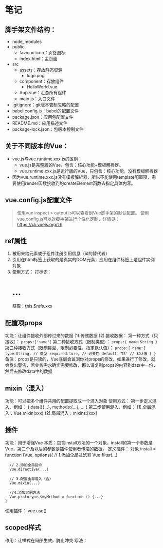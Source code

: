 # 笔记

## 脚手架文件结构：
  - node_modules
  - public
      + favicon.icon：页签图标
      + index.html：主页面
  - src
    + assets：存放静态资源
      + logo.png
    + component：存放组件
      + HelloWorld.vue
    + App.vue：汇总所有组件
    + main.js：入口文件
  - .gitignore：git版本管制忽略的配置
  - babel.config.js：babel的配置文件
  - package.json：应用包配置文件
  - README.md：应用描述文件
  - package-lock.json：包版本控制文件

## 关于不同版本的Vue：
  - vue.js与vue.runtime.xxx.js的区别：
    + vue.js是完整版的Vue，包含：核心功能+模板解析器。
    + vue.runtime.xxx.js是运行版的Vue，只包含：核心功能，没有模板解析器
  - 因为vue.runtime.xxx.js没有模板解析器，所以不能使用template配置项，需要使用render函数接收到的createElement函数去指定具体内容。

## vue.config.js配置文件
  > 使用vue inspect > output.js可以查看到Vue脚手架的默认配置。
  > 使用vue.config.js可以对脚手架进行个性化定制，详情见：https://cli.vuejs.org/zh

## ref属性
  1. 被用来给元素或子组件注册引用信息（id的替代者）
  2. 引用在html标签上获取的是真实的DOM元素，应用在组件标签上是组件实例对象
  3. 使用方式：
     打标识：<h1 ref="xxx">...</h1>
     获取：this.$refs.xxx

## 配置项props
  功能：让组件接收外部传过来的数据
    (1).传递数据
      <Demo name="xxx"/>
    (2).接收数据：
      第一种方式（只接收）：
        ```
        props:['name']
        ```
      第二种接收方式（限制类型）：
        ```
        props:{
          name:String
        }
        ```
      第三种接收方式（限制类型、限制必要性、指定默认值）：
        ```
        props:{
          name:{
            type:String, // 类型
            required:ture, // 必要性
            default:'TS' // 默认值
          }
        }
        ```
  备注：props是只读的，Vue底层会监测你对props的修改，如果进行了修改，就会发出警告，若业务需求确实需要修改，那么请复制props的内容到data中一份，然后去修改data中的数据

## mixin（混入）
  功能：可以把多个组件共用的配置提取成一个混入对象
  使用方式：
    第一步定义混入，例如：
      {
        data(){...},
        methods:{...},
        ...
      }
    第二步使用混入，例如：
      (1).全局混入：Vue.mixin(xxx)
      (2).局部混入：mixins:[xxx]

## 插件
  功能：用于增强Vue
  本质：包含install方法的一个对象，install的第一个参数是Vue，第二个及以后的参数是插件使用者传递的数据。
  定义插件：
    对象.install = function (Vue, options){
      // 1.添加全局过滤器
      Vue.filter(...)

      // 2.添加全局指令
      Vue.directive(...)

      // 3.配置全局混入（合）
      Vue.mixin(...)

      //4.添加实例方法
      Vue.prototype.$myMrthod = function () {...}
    }
  使用插件：
    vue.use()

## scoped样式
  作用：让样式在局部生效，防止冲突
  写法：<style scoped>

## 总结todoList案例
  1. 组件化编码流程：
    (1).拆分静态组件：组件要按照功能点拆分，命名不要与html元素冲突
    (2).实现动态组件：考虑好数据的存放位置，数据是一个组件在用，则放在组件自身即可；一些组件在用，则放在他们共同的父组件上**(状态提升)**
    (3).实现交互：从绑定事件开始。
  2. props适用于：
    (1).父组件==>子组件 通信
    (2).子组件==>父组件 通信（要求父先给子一个函数）
  3. 使用v-model时要切记：v-model绑定的值不能是props传过来的值，因为props是不可以修改的
  4. props传过来的若是对象类型的值，修改对象中的属性时Vue不会报错，但不推荐这样做

## webStorage
  1. 存储内容的大小一般支持5MB左右（不同浏览器可能还不一样）
  2. 浏览器端通过Window.sessionStorage和Window.localStorage属性来实现本地存储机制
  3. 相关API：
    1. `xxxStorage.setItem('key', 'value');`
      该方法接收一个键和值作为参数，会把键值对添加到存储中，如果键名存在，则更新其对应的值。
    2. `xxxStorage.getItem('key');`
      该方法接收一个键名作为参数，返回键名对应的值
    3. `xxxStorage.removeItem('key');`
      该方法接收一个键名作为参数，并把该键值对从存储中删除
    4. `xxxStorage.clear();`
      该方法会清空存储中的所有数据

  4. 备注：
    1. SessionStorage存储的内容会随着浏览器窗口关闭儿消失
    2. LocalStorage存储的内容，需要手动清除才回消失
    3. `xxxStorage.getItem('key');`如果key对应的value获取不到，那么返回的值是null
    4. `JSON.parse(null)`的结果依然是null

## 组件的自定义事件
  1. 一种组件间通信的方式，适用于：子组件 ==> 父组件
  2. 使用场景：A是父组件，B是子组件，B想给A传数据，那么就要在A中给B绑定自定义事件**（事件的回调在A中）**
  3. 绑定自定义事件：
    (1).第一种方式，在父组件中：`<Demo @test="testFun"/>`或`<Demo v-on:test="testFun"/>`
    (2).第二种方式，在父组件中：
    ```
    <Demo ref = 'demo' />
    .........

    mounted(){
      this.$refs.xxx.$on('test',this.testFun)
    }
    ```
  4. 触发自定义事件：`this.$emit('test',数据)`
  5. 解绑自定义事件：`this.$off('test')`
  6. 组件上也可以绑定原生DOM事件，需要使用`native`修饰符
  7. 注意：通过`this.$refs.$on('test',this.testFun)`绑定自定义事件时，回调要么配置在methods中，要么用箭头函数，否则this指向会出现问题

## 全局事件总线(GlobalEventBus)
  1. 一种组件间通信的方式。适用于**任意组件间通信**
  2. 安装全局事件总线：
    ```
    new Vue({
      ......
      beforeCreate() {
        Vue.prototype.$bus = this //安装全局事件总线，$bus就是当前应用的vm
      }
      ......
    })
    ```
  3. 使用事件总线：
    1. 接收数据：A组件想接收数据，则在A组件中给$bus绑定自定义事件，事件的回调留在A组件自身。
    ```
    methods(){
      demo(data){
        ......
      }
    },
    mounted(){
      this.$bus.$on('xxx',this.demo)
    }
    ```
    2. 提供数据：`this.$bus.$emit('xxx',数据)`
  4. 最好在beforeDestroy钩子中，用$off去解绑当前组件所用到的事件

## 消息订阅与发布（pubsub）
  1. 一种组件间通信的方式，适用于任意组件间通信
  2. 使用步骤：
    1. 安装pubsub：`npm i pubsub-js`
    2. 引入：`import pubsub from 'pubsub-js'`
    3. 接收数据：A组件想接收数据，则在A组件中订阅消息，订阅的回调留在A组件自身
    ```
    methods(){
      demo(data){...}
    }
    mounted(){
      this.pid = pubsub.subscribe('xxx',this.demo) //订阅消息
    }
    ```
    4. 提供数据：pubsub.publish('xxx',数据)
    5. 最好在beforeDestroy钩子中，用pubsub.unsubscribe(pid)去**取消订阅**

## nextTick
  1. 语法：`this.$nextTick(回调函数)`
  2. 作用：在下一次DOM更新结束后执行其指定的回调
  3. 什么时候用：当改变数据后，要基于更新后的新DOM进行某些操作时，要在nextTick所指定的回调函数中执行

## Vue封装的过度与动画
  1. 作用：在插入、更新或移除DOM元素时，在合适的时候给元素添加样式类名
  2. 写法：
    1. 准备好样式：
      - 元素进入的样式：
        + v-enter：进入的起点
        + v-enter-active：进入的过程
        + v-enter-to：进入的终点
      - 元素离开的样式：
        + v-leave：离开的起点
        + v-leave-active：离开的过程
        + v-leave-to：离开的终点
    2. 使用<transition>包裹要过度的元素，并配置name属性：
      ```
      <transition name='hello'>
        <h1 v-show="isShow">hello</h1>
      </transition>
      ```
    3.备注：若多个元素需要过度，则需要使用：`<transition-group>`,且每个元素都要指定`key`值

## Vue脚手架配置代理
### 方法一
  在vue.config.js中添加如下配置：
    ```
    devServer:{
      proxy:'http://localhost:5000'
    }
    ```
  说明：
    1. 优点：配置简单，请求资源时直接发送给前端(8080)即可
    2. 缺点：不能配置多个代理，不能灵活的控制请求是否走代理
    3. 工作方式：若按照上述配置代理，当请求的前端不存在时，则该请求会转发给服务器（优先匹配前端资源）
### 方法二
  编写vue.config.js配置具体代理规则：
    ```
    module.exports = {
      devServer:{
        proxy:{
          '/api':{ //匹配所有以'/api'开头的请求路径
            target: 'http://localhost:5000', //代理目标的基础路径
            ws: true,
            changeOrigin: true,
            pathRewrite:{'^/api':''}
          },
          '/api2':{ //匹配所有以'/api2'开头的请求路径
            target: 'http://localhost:5001', //代理目标的基础路径
            ws: true,
            changeOrigin: true,
            pathRewrite:{'^/api':''}
          }
        }
      }
    }
    ```
    说明：
      1. 优点：可以配置多个代理，且可以灵活的控制请求是否走代理
      2. 缺点：配置略微繁琐，请求资源必须加前缀

## 插槽
  1. 作用：让父组件可以向子组件指定位置插入html结构，也是一种组件间通信的方式，适用于**父组件 ===> 子组件**
  2. 分类：默认插槽、具名插槽、作用域插槽
  3. 使用方式
    1. 默认插槽：
      ```
      父组件：
        <List>
          <div>html结构</div>
        </List>
      子组件：
        <template>
          <div>
            <slot>插槽默认内容</slot>
          </div>
        </template>
      ```
    2. 具名插槽
      ```
      父组件：
        <List>
          <template slot='demo1'>
            <div>html结构1</div>
          </template>
          <template slot='demo2'>
            <div>html结构2</div>
          </template>
        </List>
      子组件：
        <template>
          <div>
            <slot name="demo1">插槽默认内容</slot>
            <slot name="demo2">插槽默认内容</slot>
          </div>
        </template>
      ```
    3. 作用域插槽
      1. 理解：**数据在组件的自身，但根据数据生成的结构需要组件的使用者来决定。**
        ```
          父组件：
            <List>
              <template scope='demo'>
                <div>{{demo}}</div>
              </template>
            </List>
          子组件：
            <template>
              <div>
                <slot :demo="demo">插槽默认内容</slot>
              </div>
            </template>
        ```

## Vuex
  1. 概念
    在Vue中实现集中式状态（数据）管理的一个Vue插件，对vue应用中多个组件的共享状态进行集中式的管理（读/写），也是一种组件间通信的方式，且适用于任意组件间通信
  2. 何时使用？
    多个组件需要共享数据时
  3. 搭建Vuex环境
    1. 创建文件：`src/store/index.js`
      ```
        // 引入Vue核心库
        import Vue from 'vue'
        // 引入Vuex
        import Vuex from 'vuex'
        //应用Vuex插件
        Vue.use(Vuex)

        // 准备actions对象--响应组件中用户的动作
        const actions = {}
        // 准备mutations对象--修改state中的数据
        const mutations = {}
        // 准备state对象--保存具体的数据
        const state = {}

        // 创建并暴露store
        export default new Vuex.store({
          actions,
          mutations,
          state
        })
      ```
    2. 在`main.js`中创建vm时传入store配置项
      ```
        // 引入store
        import store from './store'

        // 创建vm
        new Vue({
          el:'#app',
          render: h => h(App),
          store
        })
      ```
  4. 基本使用
    1. 初始化数据、配置`actions`、配置`mutations`、操作文件`store.js`
    2. 组件中读取Vuex中的数据：`$store.state.sum`
    3. 组件中修改vuex中的数据：`$store.dispatch('actions中的方法名',数据)`或`$store.commit('mutations中的方法名',数据)`
    **备注：若没有网络请求或其他业务逻辑，组件中也可以越过actions，即不写`dispatch`，直接编写`commit`**
  5. getters的使用
    1. 概念：当前state中的数据需要经过加工后再使用时，可以使用getter加工
    2. 在`store.js`中追加`getters`配置
    3. 数组中读取数据：`$state.getters.xxx`